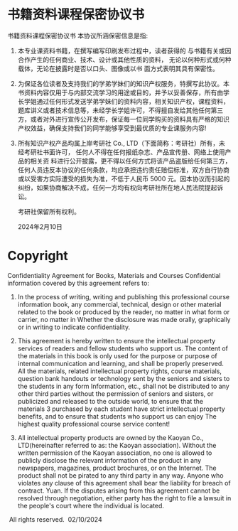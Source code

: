 # 书籍资料课程保密协议书

书籍资料课程保密协议书 本协议所涵保密信息是指:

1. 本专业课资料书籍，在撰写编写印刷发布过程中，读者获得的 与书籍有关或因合作产生的任何商业、技术、设计或其他性质的资料， 无论以何种形式或何种载体，无论在披露时是否以口头、图像或以书 面方式表明其具有保密性。

2. 为保证各位读者及支持我们的学弟学妹们的知识产权服务，特撰写此协议。本书资料内容仅用于与内部交流学习的用途或目的，并予以妥善保存，所有由学长学姐通过任何形式发送学弟学妹们的资料内容，相关知识产权，课程资料，题库讲义或者技术信息等，未经学长学姐许可，不得擅自发给其他任何第三方，或者对外进行宣传公开发布，保证每一位同学购买的资料具有严格的知识产权效益，确保支持我们的同学能够享受到最优质的专业课服务内容!

3. 所有知识产权产品均属上岸考研社 Co., LTD（下面简称：考研社）所有，未经考研社书面许可， 任何人不得在任何报纸杂志、产品宣传册、网络上使用产品的相关资 料进行公开披露，更不得以任何方式将该产品盗版给任何第三方，任何人员违反本协议的任何条款，均应承担违约责任赔偿标准，双方自行协商或以受害方实际遭受的损失为准，不低于人民币 5000 元。因本协议而引起的纠纷，如果协商解决不成，任何一方均有权向考研社所在地人民法院提起诉讼。

   

   考研社保留所有权利。

    2024年2月10日

# Copyright

Confidentiality Agreement for Books, Materials and Courses Confidential information covered by this agreement refers to:

1. In the process of writing, writing and publishing this professional course information book, any commercial, technical, design or other material related to the book or produced by the reader, no matter in what form or carrier, no matter in Whether the disclosure was made orally, graphically or in writing to indicate confidentiality.

2. This agreement is hereby written to ensure the intellectual property services of readers and fellow students who support us. The content of the materials in this book is only used for the purpose or purpose of internal communication and learning, and shall be properly preserved. All the materials, related intellectual property rights, course materials, question bank handouts or technology sent by the seniors and sisters to the students in any form Information, etc., shall not be distributed to any other third parties without the permission of seniors and sisters, or publicized and released to the outside world, to ensure that the materials 3 purchased by each student have strict intellectual property benefits, and to ensure that students who support us can enjoy The highest quality professional course service content!

3. All intellectual property products are owned by the Kaoyan Co., LTD(hereinafter referred to as: the Kaoyan association). Without the written permission of the Kaoyan association, no one is allowed to publicly disclose the relevant information of the product in any newspapers, magazines, product brochures, or on the Internet. The product shall not be pirated to any third party in any way. Anyone who violates any clause of this agreement shall bear the liability for breach of contract. Yuan. If the disputes arising from this agreement cannot be resolved through negotiation, either party has the right to file a lawsuit in the people's court where the individual is located.

​        All rights reserved.
​               02/10/2024



